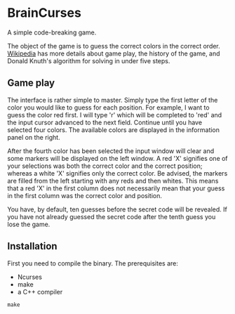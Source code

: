 # BrainCurses

A simple code-breaking game.

The object of the game is to guess the correct colors in the correct order.
[Wikipedia][] has more details about game play, the history of the game, and
Donald Knuth's algorithm for solving in under five steps.

## Game play

The interface is rather simple to master. Simply type the first letter of the
color you would like to guess for each position.  For example, I want to guess
the color red first. I will type 'r' which will be completed to 'red' and the
input cursor advanced to the next field.  Continue until you have selected four
colors. The available colors are displayed in the information panel on the
right.

After the fourth color has been selected the input window will clear and some
markers will be displayed on the left window. A red 'X' signifies one of your
selections was both the correct color and the correct position; whereas a white
'X' signifies only the correct color. Be advised, the markers are filled from
the left starting with any reds and then whites. This means that a red 'X' in
the first column does not necessarily mean that your guess in the first column
was the correct color and position.

You have, by default, ten guesses before the secret code will be revealed. If
you have not already guessed the secret code after the tenth guess you lose the
game.

## Installation

First you need to compile the binary. The prerequisites are:

   - Ncurses
   - make
   - a C++ compiler

`make`

[WikiPedia]: https://en.wikipedia.org/wiki/Mastermind_(board_game)
	"Mastermind"
